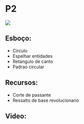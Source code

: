 # P2
![](https://github.com/Natalnet/GCAD/blob/master/P2/P2.JPG)
## Esboço:
* Circulo<br>
* Espelhar entidades <br>
* Retangulo de canto <br>
* Padrao circular <br>


## Recursos:
* Corte de passante <br>
* Ressalto de base revolucionario <br>

## Video:
